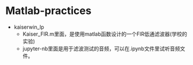 # Matlab-practices
* kaiserwin_lp
  * Kaiser_FIR.m里面，是使用matlab函数设计的一个FIR低通滤波器(学校的实验)
  * jupyter-nb里面是用于滤波测试的音频，可以在.ipynb文件里试听音频文件。
